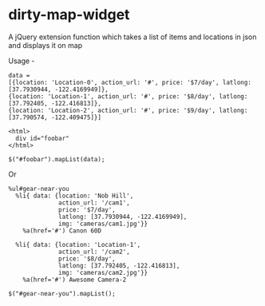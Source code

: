 dirty-map-widget
================

A jQuery extension function which takes a list of items and locations in json and displays it on map


Usage -

    data =
    [{location: 'Location-0', action_url: '#', price: '$7/day', latlong: [37.7930944, -122.4169949]},
    {location: 'Location-1', action_url: '#', price: '$8/day', latlong: [37.792405, -122.416813]},
    {location: 'Location-2', action_url: '#', price: '$9/day', latlong: [37.790574, -122.409475]}]

    <html>
      div id="foobar"
    </html>

    $("#foobar").mapList(data);

Or

    %ul#gear-near-you
      %li{ data: {location: 'Nob Hill',
                  action_url: '/cam1',
                  price: '$7/day',
                  latlong: [37.7930944, -122.4169949],
                  img: 'cameras/cam1.jpg'}}
        %a(href='#') Canon 60D

      %li{ data: {location: 'Location-1',
                  action_url: '/cam2',
                  price: '$8/day',
                  latlong: [37.792405, -122.416813],
                  img: 'cameras/cam2.jpg'}}
        %a(href='#') Awesome Camera-2

    $("#gear-near-you").mapList();
